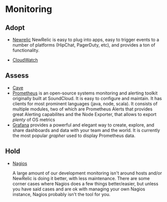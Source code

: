# Monitoring

## Adopt

  - [Newrelic](http://newrelic.com/)
    NewRelic is easy to plug into apps, easy to trigger events to a number of platforms (HipChat, PagerDuty, etc), and provides a ton of functionality.

  - [CloudWatch](http://aws.amazon.com/cloudwatch/)

## Assess
  - [Cave](https://github.com/gilt/cave)
  - [Prometheus](https://prometheus.io/) is an open-source systems monitoring and alerting toolkit originally built at SoundCloud. It is easy to configure and maintain. It has clients for most prominent languages (java, node, scala). It consists of multiple modules, two of which are Prometheus Alerts that provides great Alerting capabilites and the Node Exporter, that allows to export *plenty* of OS metrics
  - [Grafana](http://grafana.org/) provides a powerful and elegant way to create, explore, and share dashboards and data with your team and the world. It is currently the most popular *grapher* used to display Prometheus data.

## Hold

  - [Nagios](https://www.nagios.org)

    A large amount of our development monitoring isn't around hosts and/or NewRelic is doing it better, with less maintenance.
    There are some corner cases where Nagios does a few things better/easier, but unless you have said cases and are ok with managing your own Nagios instance, Nagios probably isn't the tool for you.
